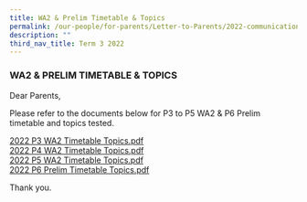 ```yaml
---
title: WA2 & Prelim Timetable & Topics
permalink: /our-people/for-parents/Letter-to-Parents/2022-communications/Term-3-2022/wa2-prelim-timetable-topic/
description: ""
third_nav_title: Term 3 2022
---
```

### WA2 & PRELIM TIMETABLE & TOPICS

Dear Parents,  
  
Please refer to the documents below for P3 to P5 WA2 & P6 Prelim timetable and topics tested.  
  
[2022 P3 WA2 Timetable  Topics.pdf](/files/2022%20P3%20WA2%20Timetable%20%20Topics.pdf) <br>
[2022 P4 WA2 Timetable  Topics.pdf](/files/2022%20P4%20WA2%20Timetable%20%20Topics.pdf) <br>
[2022 P5 WA2 Timetable  Topics.pdf](/files/2022%20P5%20WA2%20Timetable%20%20Topics.pdf) <br>
[2022 P6 Prelim Timetable  Topics.pdf](/files/2022%20P6%20Prelim%20Timetable%20%20Topics.pdf)
  
Thank you.